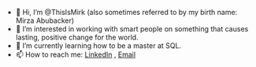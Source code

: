 - 👋 Hi, I’m @ThisIsMirk (also sometimes referred to by my birth name: Mirza Abubacker) 
- 👀 I’m interested in working with smart people on something that causes lasting, positive change for the world. 
- 🌱 I’m currently learning how to be a master at SQL.  
- 📫 How to reach me: [LinkedIn](https://www.linkedin.com/in/mirza-abubacker/) , [Email](mailto:abubackermirza@gmail.com)

<!---
ThisIsMirk/ThisIsMirk is a ✨ special ✨ repository because its `README.md` (this file) appears on your GitHub profile.
You can click the Preview link to take a look at your changes.
--->
